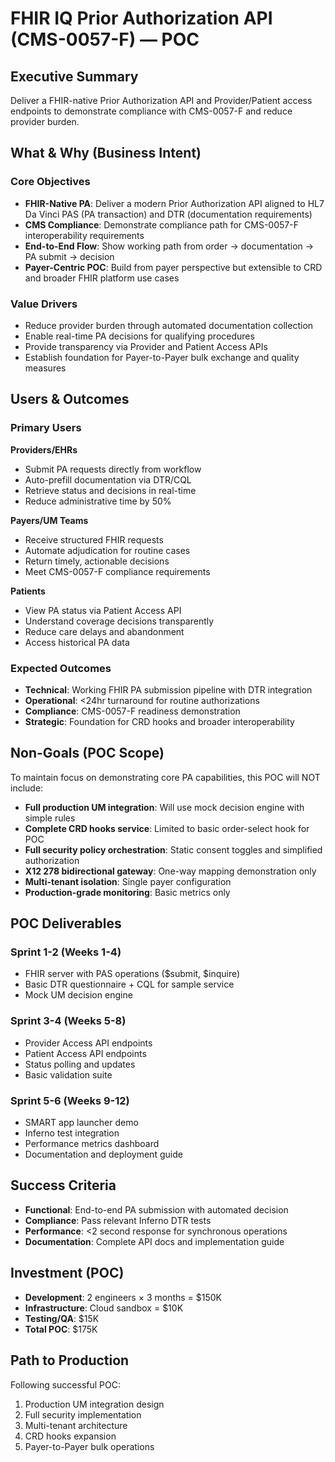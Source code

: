# FHIR IQ Prior Authorization API (CMS-0057-F) — POC

## Executive Summary

Deliver a FHIR-native Prior Authorization API and Provider/Patient access endpoints to demonstrate compliance with CMS-0057-F and reduce provider burden.

## What & Why (Business Intent)

### Core Objectives
- **FHIR-Native PA**: Deliver a modern Prior Authorization API aligned to HL7 Da Vinci PAS (PA transaction) and DTR (documentation requirements)
- **CMS Compliance**: Demonstrate compliance path for CMS-0057-F interoperability requirements
- **End-to-End Flow**: Show working path from order → documentation → PA submit → decision
- **Payer-Centric POC**: Build from payer perspective but extensible to CRD and broader FHIR platform use cases

### Value Drivers
- Reduce provider burden through automated documentation collection
- Enable real-time PA decisions for qualifying procedures
- Provide transparency via Provider and Patient Access APIs
- Establish foundation for Payer-to-Payer bulk exchange and quality measures

## Users & Outcomes

### Primary Users

**Providers/EHRs**
- Submit PA requests directly from workflow
- Auto-prefill documentation via DTR/CQL
- Retrieve status and decisions in real-time
- Reduce administrative time by 50%

**Payers/UM Teams**
- Receive structured FHIR requests
- Automate adjudication for routine cases
- Return timely, actionable decisions
- Meet CMS-0057-F compliance requirements

**Patients**
- View PA status via Patient Access API
- Understand coverage decisions transparently
- Reduce care delays and abandonment
- Access historical PA data

### Expected Outcomes
- **Technical**: Working FHIR PA submission pipeline with DTR integration
- **Operational**: <24hr turnaround for routine authorizations
- **Compliance**: CMS-0057-F readiness demonstration
- **Strategic**: Foundation for CRD hooks and broader interoperability

## Non-Goals (POC Scope)

To maintain focus on demonstrating core PA capabilities, this POC will NOT include:

- **Full production UM integration**: Will use mock decision engine with simple rules
- **Complete CRD hooks service**: Limited to basic order-select hook for POC
- **Full security policy orchestration**: Static consent toggles and simplified authorization
- **X12 278 bidirectional gateway**: One-way mapping demonstration only
- **Multi-tenant isolation**: Single payer configuration
- **Production-grade monitoring**: Basic metrics only

## POC Deliverables

### Sprint 1-2 (Weeks 1-4)
- FHIR server with PAS operations ($submit, $inquire)
- Basic DTR questionnaire + CQL for sample service
- Mock UM decision engine

### Sprint 3-4 (Weeks 5-8)
- Provider Access API endpoints
- Patient Access API endpoints
- Status polling and updates
- Basic validation suite

### Sprint 5-6 (Weeks 9-12)
- SMART app launcher demo
- Inferno test integration
- Performance metrics dashboard
- Documentation and deployment guide

## Success Criteria

- **Functional**: End-to-end PA submission with automated decision
- **Compliance**: Pass relevant Inferno DTR tests
- **Performance**: <2 second response for synchronous operations
- **Documentation**: Complete API docs and implementation guide

## Investment (POC)

- **Development**: 2 engineers × 3 months = $150K
- **Infrastructure**: Cloud sandbox = $10K
- **Testing/QA**: $15K
- **Total POC**: $175K

## Path to Production

Following successful POC:
1. Production UM integration design
2. Full security implementation
3. Multi-tenant architecture
4. CRD hooks expansion
5. Payer-to-Payer bulk operations